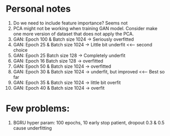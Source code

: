 # Personal notes

1. Do we need to include feature importance? Seems not
2. PCA might not be working when training GAN model. Consider make one more version of dataset that does not apply the PCA.
3. GAN: Epoch 100 & Batch size 1024 -> Seriously overfitted
4. GAN: Epoch 25 & Batch size 1024 -> Little bit underfit <<-- second choice
5. GAN: Epoch 25 Batch size 128 -> Completely underfit
6. GAN: Epoch 16 Batch size 128 -> overfitted
7. GAN: Epoch 50 & Batch size 1024 -> overfitted
8. GAN: Epoch 30 & Batch size 1024 -> underfit, but improved <<-- Best so far
9. GAN: Epoch 35 & Batch size 1024 -> little bit overfit 
10. GAN: Epoch 40 & Batch size 1024 -> overfit

# Few problems:
1. BGRU hyper param: 100 epochs, 10 early stop patient, dropout 0.3 & 0.5 cause underfitting 